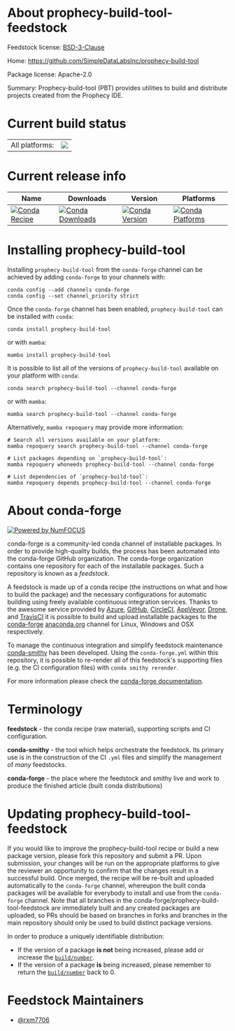 About prophecy-build-tool-feedstock
===================================

Feedstock license: [BSD-3-Clause](https://github.com/conda-forge/prophecy-build-tool-feedstock/blob/main/LICENSE.txt)

Home: https://github.com/SimpleDataLabsInc/prophecy-build-tool

Package license: Apache-2.0

Summary: Prophecy-build-tool (PBT) provides utilities to build and distribute projects created from the Prophecy IDE.

Current build status
====================


<table><tr><td>All platforms:</td>
    <td>
      <a href="https://dev.azure.com/conda-forge/feedstock-builds/_build/latest?definitionId=20036&branchName=main">
        <img src="https://dev.azure.com/conda-forge/feedstock-builds/_apis/build/status/prophecy-build-tool-feedstock?branchName=main">
      </a>
    </td>
  </tr>
</table>

Current release info
====================

| Name | Downloads | Version | Platforms |
| --- | --- | --- | --- |
| [![Conda Recipe](https://img.shields.io/badge/recipe-prophecy--build--tool-green.svg)](https://anaconda.org/conda-forge/prophecy-build-tool) | [![Conda Downloads](https://img.shields.io/conda/dn/conda-forge/prophecy-build-tool.svg)](https://anaconda.org/conda-forge/prophecy-build-tool) | [![Conda Version](https://img.shields.io/conda/vn/conda-forge/prophecy-build-tool.svg)](https://anaconda.org/conda-forge/prophecy-build-tool) | [![Conda Platforms](https://img.shields.io/conda/pn/conda-forge/prophecy-build-tool.svg)](https://anaconda.org/conda-forge/prophecy-build-tool) |

Installing prophecy-build-tool
==============================

Installing `prophecy-build-tool` from the `conda-forge` channel can be achieved by adding `conda-forge` to your channels with:

```
conda config --add channels conda-forge
conda config --set channel_priority strict
```

Once the `conda-forge` channel has been enabled, `prophecy-build-tool` can be installed with `conda`:

```
conda install prophecy-build-tool
```

or with `mamba`:

```
mamba install prophecy-build-tool
```

It is possible to list all of the versions of `prophecy-build-tool` available on your platform with `conda`:

```
conda search prophecy-build-tool --channel conda-forge
```

or with `mamba`:

```
mamba search prophecy-build-tool --channel conda-forge
```

Alternatively, `mamba repoquery` may provide more information:

```
# Search all versions available on your platform:
mamba repoquery search prophecy-build-tool --channel conda-forge

# List packages depending on `prophecy-build-tool`:
mamba repoquery whoneeds prophecy-build-tool --channel conda-forge

# List dependencies of `prophecy-build-tool`:
mamba repoquery depends prophecy-build-tool --channel conda-forge
```


About conda-forge
=================

[![Powered by
NumFOCUS](https://img.shields.io/badge/powered%20by-NumFOCUS-orange.svg?style=flat&colorA=E1523D&colorB=007D8A)](https://numfocus.org)

conda-forge is a community-led conda channel of installable packages.
In order to provide high-quality builds, the process has been automated into the
conda-forge GitHub organization. The conda-forge organization contains one repository
for each of the installable packages. Such a repository is known as a *feedstock*.

A feedstock is made up of a conda recipe (the instructions on what and how to build
the package) and the necessary configurations for automatic building using freely
available continuous integration services. Thanks to the awesome service provided by
[Azure](https://azure.microsoft.com/en-us/services/devops/), [GitHub](https://github.com/),
[CircleCI](https://circleci.com/), [AppVeyor](https://www.appveyor.com/),
[Drone](https://cloud.drone.io/welcome), and [TravisCI](https://travis-ci.com/)
it is possible to build and upload installable packages to the
[conda-forge](https://anaconda.org/conda-forge) [anaconda.org](https://anaconda.org/)
channel for Linux, Windows and OSX respectively.

To manage the continuous integration and simplify feedstock maintenance
[conda-smithy](https://github.com/conda-forge/conda-smithy) has been developed.
Using the ``conda-forge.yml`` within this repository, it is possible to re-render all of
this feedstock's supporting files (e.g. the CI configuration files) with ``conda smithy rerender``.

For more information please check the [conda-forge documentation](https://conda-forge.org/docs/).

Terminology
===========

**feedstock** - the conda recipe (raw material), supporting scripts and CI configuration.

**conda-smithy** - the tool which helps orchestrate the feedstock.
                   Its primary use is in the construction of the CI ``.yml`` files
                   and simplify the management of *many* feedstocks.

**conda-forge** - the place where the feedstock and smithy live and work to
                  produce the finished article (built conda distributions)


Updating prophecy-build-tool-feedstock
======================================

If you would like to improve the prophecy-build-tool recipe or build a new
package version, please fork this repository and submit a PR. Upon submission,
your changes will be run on the appropriate platforms to give the reviewer an
opportunity to confirm that the changes result in a successful build. Once
merged, the recipe will be re-built and uploaded automatically to the
`conda-forge` channel, whereupon the built conda packages will be available for
everybody to install and use from the `conda-forge` channel.
Note that all branches in the conda-forge/prophecy-build-tool-feedstock are
immediately built and any created packages are uploaded, so PRs should be based
on branches in forks and branches in the main repository should only be used to
build distinct package versions.

In order to produce a uniquely identifiable distribution:
 * If the version of a package **is not** being increased, please add or increase
   the [``build/number``](https://docs.conda.io/projects/conda-build/en/latest/resources/define-metadata.html#build-number-and-string).
 * If the version of a package **is** being increased, please remember to return
   the [``build/number``](https://docs.conda.io/projects/conda-build/en/latest/resources/define-metadata.html#build-number-and-string)
   back to 0.

Feedstock Maintainers
=====================

* [@rxm7706](https://github.com/rxm7706/)

